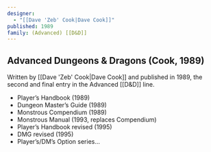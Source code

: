 ```yaml
---
designer:
  - "[[Dave 'Zeb' Cook|Dave Cook]]"
published: 1989
family: (Advanced) [[D&D]]
---
```


## Advanced Dungeons & Dragons (Cook, 1989)

Written by [[Dave 'Zeb' Cook|Dave Cook]] and published in 1989, the second and final entry in the Advanced [[D&D]] line.

- Player’s Handbook (1989)
- Dungeon Master’s Guide (1989)
- Monstrous Compendium (1989)
- Monstrous Manual (1993, replaces Compendium)
- Player’s Handbook revised (1995)
- DMG revised (1995)
- Player’s/DM’s Option series…